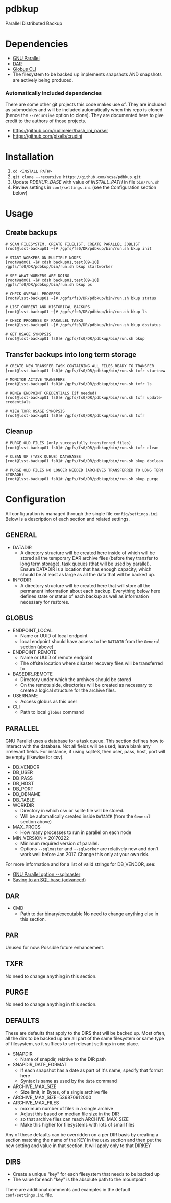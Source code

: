 # pdbkup
Parallel Distributed Backup

# Dependencies
* [GNU Parallel](https://www.gnu.org/software/parallel/)
* [DAR](http://dar.linux.free.fr/)
* [Globus CLI](https://github.com/globus/globus-cli)
* The filesystem to be backed up implements snapshots AND
  snapshots are actively being produced.
### Automatically included dependencies
There are some other git projects this code makes use of.  They are included as
submodules and will be included automatically when this repo is cloned (hence
the `--recursive` option to clone).  They are documented here to give credit to
the authors of those projects.
* https://github.com/rudimeier/bash_ini_parser
* https://github.com/pixelb/crudini

# Installation
1. `cd <INSTALL PATH>`
1. `git clone --recursive https://github.com/ncsa/pdbkup.git`
1. Update *PDBKUP_BASE* with value of *INSTALL_PATH* in file `bin/run.sh`
1. Review settings in `conf/settings.ini` (see the Configuration section below)

# Usage
## Create backups
```
# SCAN FILESYSTEM, CREATE FILELIST, CREATE PARALLEL JOBLIST
[root@lsst-backup01 ~]# /gpfs/fs0/DR/pdbkup/bin/run.sh bkup init
 
# START WORKERS ON MULTIPLE NODES
[root@adm01 ~]# xdsh backup01,test[09-10] /gpfs/fs0/DR/pdbkup/bin/run.sh bkup startworker
 
# SEE WHAT WORKERS ARE DOING
[root@adm01 ~]# xdsh backup01,test[09-10] /gpfs/fs0/DR/pdbkup/bin/run.sh bkup ps
 
# CHECK OVERALL PROGRESS
[root@lsst-backup01 ~]# /gpfs/fs0/DR/pdbkup/bin/run.sh bkup status 
 
# LIST CURRENT AND HISTORICAL BACKUPS
[root@lsst-backup01 ~]# /gpfs/fs0/DR/pdbkup/bin/run.sh bkup ls
 
# CHECK PROGRESS OF PARALLEL TASKS
[root@lsst-backup01 ~]# /gpfs/fs0/DR/pdbkup/bin/run.sh bkup dbstatus
 
# GET USAGE SYNOPSIS
[root@lsst-backup01 fs0]# /gpfs/fs0/DR/pdbkup/bin/run.sh bkup
```

## Transfer backups into long term storage
```
# CREATE NEW TRANSFER TASK CONTAINING ALL FILES READY TO TRANSFER
[root@lsst-backup01 fs0]# /gpfs/fs0/DR/pdbkup/bin/run.sh txfr startnew
 
# MONITOR ACTIVE TRANSFERS
[root@lsst-backup01 fs0]# /gpfs/fs0/DR/pdbkup/bin/run.sh txfr ls
 
# RENEW ENDPOINT CREDENTIALS (if needed)
[root@lsst-backup01 fs0]# /gpfs/fs0/DR/pdbkup/bin/run.sh txfr update-credentials

# VIEW TXFR USAGE SYNOPSIS
[root@lsst-backup01 fs0]# /gpfs/fs0/DR/pdbkup/bin/run.sh txfr
```

## Cleanup
```
# PURGE OLD FILES (only successfully transferred files)
[root@lsst-backup01 fs0]# /gpfs/fs0/DR/pdbkup/bin/run.sh txfr clean
 
# CLEAN UP (TASK QUEUE) DATABASES
[root@lsst-backup01 fs0]# /gpfs/fs0/DR/pdbkup/bin/run.sh bkup dbclean
 
# PURGE OLD FILES NO LONGER NEEDED (ARCHIVES TRANSFERRED TO LONG TERM STORAGE)
[root@lsst-backup01 fs0]# /gpfs/fs0/DR/pdbkup/bin/run.sh bkup purge
```

# Configuration
All configuration is managed through the single file `config/settings.ini`.
Below is a description of each section and related settings.
## GENERAL
* DATADIR
  * A directory structure will be created here inside of which will be stored
    all the temporary DAR archive files (before they transfer to long term
storage), task queues (that will be used by parallel). Ensure DATADIR is
a location that has enough capacity; which should be at least as large as all
the data that will be backed up.
* INFODIR
  * A directory structure will be created here that will store all the
    permanent information about each backup.  Everything below here defines
state or status of each backup as well as information necessary for restores.

## GLOBUS
* ENDPOINT_LOCAL
  * Name or UUID of local endpoint
  * local endpoint should have access to the `DATADIR` from the `General` section
    (above)
* ENDPOINT_REMOTE
  * Name or UUID of remote endpoint
  * The offsite location where disaster recovery files will be transferred to
* BASEDIR_REMOTE
  * Directory under which the archives should be stored
  * On the remote side, directories will be created as necessary to create
    a logical structure for the archive files.
* USERNAME
  * Access globus as this user
* CLI
  * Path to local `globus` command

## PARALLEL
GNU Parallel uses a database for a task queue.  This section defines how to
interact with the database. Not all fields will be used; leave blank any irrelevant fields.  For instance,
if using sqlite3, then user, pass, host, port will be empty (likewise for csv).

* DB_VENDOR
* DB_USER
* DB_PASS
* DB_HOST
* DB_PORT
* DB_DBNAME
* DB_TABLE
* WORKDIR
  * Directory in which csv or sqlite file will be stored.
  * Will be automatically created inside `DATADIR` (from the `General` section
    above)
* MAX_PROCS
  * How many processes to run in parallel on each node
* MIN_VERSION = 20170222
  * Minimum required version of parallel.
  * Options `--sqlmaster` and `--sqlworker` are relatively new and don't work 
    well before Jan 2017.  Change this only at your own risk.

For more information and for a list of valid strings for DB_VENDOR, see:
* [GNU Parallel option --sqlmaster](https://www.gnu.org/software/parallel/man.html)
* [Saving to an SQL base (advanced)](https://www.gnu.org/software/parallel/parallel_tutorial.html#Saving-to-an-SQL-base-advanced)


## DAR
* CMD
  * Path to dar binary/executable
No need to change anything else in this section.

## PAR
Unused for now. Possible future enhancement.

## TXFR
No need to change anything in this section.

## PURGE
No need to change anything in this section.

## DEFAULTS
These are defaults that apply to the DIRS that will be backed up. Most often,
all the dirs to be backed up are all part of the same filesystem or same type
of filesystem, so it suffices to set relevant settings in one place.
* SNAPDIR
  * Name of snapdir, relative to the DIR path
* SNAPDIR_DATE_FORMAT
  * If each snapshot has a date as part of it's name, specify that format here
  * Syntax is same as used by the `date` command
* ARCHIVE_MAX_SIZE
  * Size limit, in Bytes, of a single archive file
* ARCHIVE_MAX_SIZE=536870912000
* ARCHIVE_MAX_FILES 
  * maximum number of files in a single archive
  * Adjust this based on median file size in the DIR
  * so that archive files can reach ARCHIVE_MAX_SIZE
  * Make this higher for filesystems with lots of small files

Any of these defaults can be overridden on a per DIR basis by creating
a section matching the name of the KEY in the `DIRS` section and then put the
new setting and value in that section.  It will apply only to that DIRKEY

## DIRS
* Create a unique "key" for each filesystem that needs to be backed up
* The value for each "key" is the absolute path to the mountpoint

There are additional comments and examples in the default `conf/settings.ini`
file.
